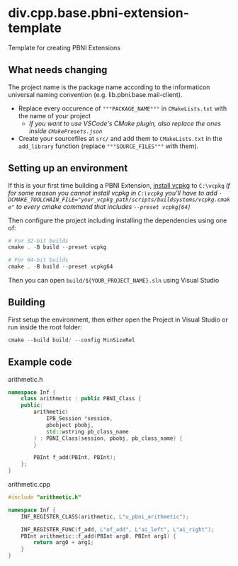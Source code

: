 # div.cpp.base.pbni-extension-template

Template for creating PBNI Extensions

## What needs changing

The project name is the package name according to the informaticon universal naming convention (e.g. lib.pbni.base.mail-client).

- Replace every occurence of `°°°PACKAGE_NAME°°°` in `CMakeLists.txt` with the name of your project
    - *If you want to use VSCode's CMake plugin, also replace the ones inside `CMakePresets.json`*
- Create your sourcefiles at `src/` and add them to `CMakeLists.txt` in the `add_library` function (replace `°°°SOURCE_FILES°°°` with them).

## Setting up an environment

If this is your first time building a PBNI Extension, [install vcpkg](https://vcpkg.io/en/getting-started.html) to `C:\vcpkg`
*If for some reason you cannot install vcpkg in `C:\vcpkg` you'll have to add `-DCMAKE_TOOLCHAIN_FILE="your_vcpkg_path/scripts/buildsystems/vcpkg.cmake"` to every cmake command that includes `--preset vcpkg[64]`*

Then configure the project including installing the dependencies using one of:

```ps1
# For 32-bit builds
cmake . -B build --preset vcpkg 

# For 64-bit builds
cmake . -B build --preset vcpkg64
```

Then you can open `build/${YOUR_PROJECT_NAME}.sln` using Visual Studio

## Building

First setup the environment, then either open the Project in Visual Studio or run inside the root folder:

```ps1
cmake --build build/ --config MinSizeRel
```

## Example code

arithmetic.h
```cpp
namespace Inf {
    class arithmetic : public PBNI_Class {
    public:
        arithmetic(
            IPB_Session *session,
            pbobject pbobj,
            std::wstring pb_class_name
        ) : PBNI_Class(session, pbobj, pb_class_name) {
        }

        PBInt f_add(PBInt, PBInt);
    };
}
```

arithmetic.cpp
```cpp
#include "arithmetic.h"

namespace Inf {
    INF_REGISTER_CLASS(arithmetic, L"u_pbni_arithmetic");

    INF_REGISTER_FUNC(f_add, L"of_add", L"ai_left", L"ai_right");
    PBInt arithmetic::f_add(PBInt arg0, PBInt arg1) {
        return arg0 + arg1;
    }
}
```
